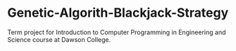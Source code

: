 # Genetic-Algorith-Blackjack-Strategy
Term project for Introduction to Computer Programming in Engineering and Science course at Dawson College.
